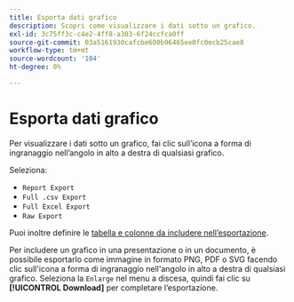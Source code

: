 ```yaml
---
title: Esporta dati grafico
description: Scopri come visualizzare i dati sotto un grafico.
exl-id: 3c75ff3c-c4e2-4ff8-a303-6f24ccfca0ff
source-git-commit: 03a5161930cafcbe600b96465ee0fc0ecb25cae8
workflow-type: tm+mt
source-wordcount: '104'
ht-degree: 0%

---
```


# Esporta dati grafico

Per visualizzare i dati sotto un grafico, fai clic sull’icona a forma di ingranaggio nell’angolo in alto a destra di qualsiasi grafico.

Seleziona:

- `Report Export`
- `Full .csv Export`
- `Full Excel Export`
- `Raw Export`

Puoi inoltre definire le [tabella e colonne da includere nell’esportazione](../../tutorials/export-raw-data.md).

Per includere un grafico in una presentazione o in un documento, è possibile esportarlo come immagine in formato PNG, PDF o SVG facendo clic sull&#39;icona a forma di ingranaggio nell&#39;angolo in alto a destra di qualsiasi grafico. Seleziona la `Enlarge` nel menu a discesa, quindi fai clic su **[!UICONTROL Download]** per completare l’esportazione.
